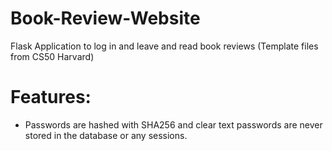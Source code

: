 # Book-Review-Website
Flask Application to log in and leave and read book reviews 
(Template files from CS50 Harvard)
# Features:
* Passwords are hashed with SHA256 and clear text passwords are never stored in the database or any sessions.
